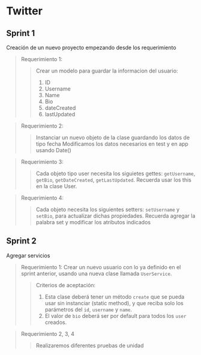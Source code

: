 # Twitter
## Sprint 1

Creación de un nuevo proyecto empezando desde los requerimiento

> Requerimiento 1: 
>> Crear un modelo para guardar la informacion del usuario:
>> 1. ID
>> 2. Username
>> 3. Name 
>> 4. Bio
>> 5. dateCreated
>> 6. lastUpdated

> Requerimiento 2: 
>> Instanciar un nuevo objeto de la clase guardando los datos de tipo fecha
>> Modificamos los datos necesarios en test y en app usando Date()

> Requerimiento 3: 
>>  Cada objeto tipo user necesita los siguietes gettes: `getUsername`, `getBio`, `getDateCreated`, `getLastUpdated`.
>> Recuerda usar los this en la clase User. 

> Requerimiento 4: 
>> Cada objeto necesita los siguientes setters: `setUsername` y `setBio`, para actualizar dichas propiedades.
>> Recuerda agregar la palabra set y modificar los atributos indicados 

## Sprint 2

Agregar servicios

> Requerimiento 1: Crear un nuevo usuario con lo ya definido en el sprint anterior, usando una nueva clase llamada `UserService`.
>> Criterios de aceptación:
>> 1. Esta clase deberá tener un método `create` que se pueda usar sin instanciar (static method), y que reciba solo los parámetros del `id`, `username` y `name`. 
>> 2. El valor de `bio` deberá ser por default para todos los `user` creados.

> Requerimiento 2, 3, 4
>> Realizaremos diferentes pruebas de unidad 




